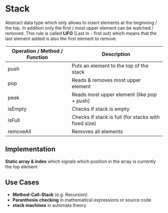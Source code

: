 # Stack

Abstract data type which only allows to insert elements at the beginning / the top. In addition only the first / most upper element can be watched / removed. This rule is called **LIFO** (Last in - first out) which means that the last element added is also the first element to remove.

| **Operation / Method / Function** | **Description**                                                                                                                                 |
| --------------------------------- | ----------------------------------------------------------------------------------------------------------------------------------------------- |
| push                              | Puts an element to the top of the stack                                                                                                         |
| pop                               | Reads & removes most upper element                                                                                                              |
| peek                              | Reads most upper element (like pop + push)                                                                                                      |
| isEmpty                           | Checks if stack is empty                                                                                                                        |
| isFull                            | Checks if stack is full (for stacks with fixed size)                                                                                            |
| removeAll                         | Removes all elements                                                                                                                            |

## Implementation

**Static array & index** which signals which position in the array is currently the top element

## Use Cases

- **Method-Call-Stack** (e.g. Recursion)
- **Paranthesis checking** in mathematical expressions or source code
- **stack machines** in automata theory 